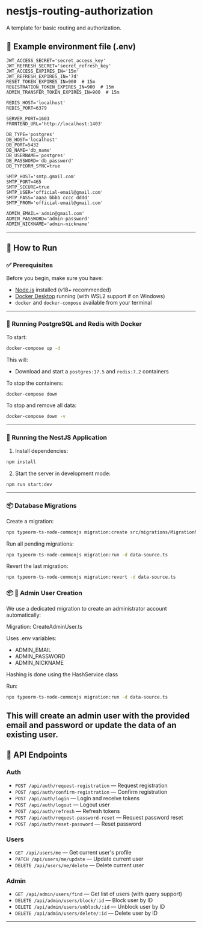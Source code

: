 # nestjs-routing-authorization

A template for basic routing and authorization.

## 📄 Example environment file (.env)

```env
JWT_ACCESS_SECRET='secret_access_key'
JWT_REFRESH_SECRET='secret_refresh_key'
JWT_ACCESS_EXPIRES_IN='15m'
JWT_REFRESH_EXPIRES_IN='7d'
RESET_TOKEN_EXPIRES_IN=900  # 15m
REGISTRATION_TOKEN_EXPIRES_IN=900  # 15m
ADMIN_TRANSFER_TOKEN_EXPIRES_IN=900  # 15m

REDIS_HOST='localhost'
REDIS_PORT=6379

SERVER_PORT=1603
FRONTEND_URL='http://localhost:1403'

DB_TYPE='postgres'
DB_HOST='localhost'
DB_PORT=5432
DB_NAME='db_name'
DB_USERNAME='postgres'
DB_PASSWORD='db_password'
DB_TYPEORM_SYNC=true

SMTP_HOST='smtp.gmail.com'
SMTP_PORT=465
SMTP_SECURE=true
SMTP_USER='official-email@gmail.com'
SMTP_PASS='aaaa bbbb cccc dddd'
SMTP_FROM='official-email@gmail.com'

ADMIN_EMAIL='admin@gmail.com'
ADMIN_PASSWORD='admin-password'
ADMIN_NICKNAME='admin-nickname'
```

---

## 🚀 How to Run

### ✅ Prerequisites

Before you begin, make sure you have:

- [Node.js](https://nodejs.org/) installed (v18+ recommended)
- [Docker Desktop](https://www.docker.com/products/docker-desktop/) running (with WSL2 support if on Windows)
- `docker` and `docker-compose` available from your terminal

---

### 🐘 Running PostgreSQL and Redis with Docker

To start:

```bash
docker-compose up -d
```

This will:

- Download and start a `postgres:17.5` and `redis:7.2` containers

To stop the containers:

```bash
docker-compose down
```

To stop and remove all data:

```bash
docker-compose down -v
```

---

### 🧪 Running the NestJS Application

1. Install dependencies:

```bash
npm install
```

2. Start the server in development mode:

```bash
npm run start:dev
```

---
### 📦 Database Migrations
Create a migration:
```bash
npx typeorm-ts-node-commonjs migration:create src/migrations/MigrationName
```
Run all pending migrations:
```bash
npx typeorm-ts-node-commonjs migration:run -d data-source.ts
```
Revert the last migration:
```bash
npx typeorm-ts-node-commonjs migration:revert -d data-source.ts
```


### 📦 👑 Admin User Creation

We use a dedicated migration to create an administrator account automatically:

Migration: CreateAdminUser<TIMESTAMP>.ts

Uses .env variables:
- ADMIN_EMAIL
- ADMIN_PASSWORD
- ADMIN_NICKNAME

Hashing is done using the HashService class

Run:
```bash
npx typeorm-ts-node-commonjs migration:run -d data-source.ts
```
This will create an admin user with the provided email and password or update the data of an existing user.
---

## 📡 API Endpoints

### Auth

- `POST /api/auth/request-registration` — Request registration
- `POST /api/auth/confirm-registration` — Confirm registration
- `POST /api/auth/login` — Login and receive tokens
- `POST /api/auth/logout` — Logout user
- `POST /api/auth/refresh` — Refresh tokens
- `POST /api/auth/request-password-reset` — Request password reset
- `POST /api/auth/reset-password` — Reset password

### Users

- `GET /api/users/me` — Get current user's profile
- `PATCH /api/users/me/update` — Update current user
- `DELETE /api/users/me/delete` — Delete current user

### Admin

- `GET /api/admin/users/find` — Get list of users (with query support)
- `DELETE /api/admin/users/block/:id` — Block user by ID
- `DELETE /api/admin/users/unblock/:id` — Unblock user by ID
- `DELETE /api/admin/users/delete/:id` — Delete user by ID


---
